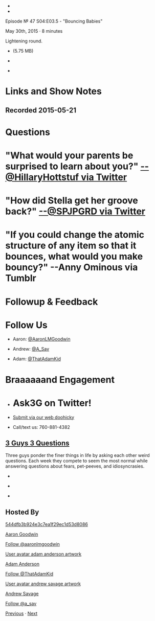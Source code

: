 -

-

Episode № 47 S04:E03.5 - "Bouncing Babies"

May 30th, 2015 · 8 minutes

Lightening round.

- [](http://podcasts-1.feedpress.co/13789/12697.mp3)(5.75 MB)

- [](http://twitter.com/intent/tweet?text=3%20Guys%203%20Questions%20%E2%84%96%2047%20on%20@goodstuff_fm%20-%20http://goodstuff.fm/3g3q/47)

- [](http://www.facebook.com/sharer/sharer.php?u=http://goodstuff.fm/3g3q/47)

# Links and Show Notes

## Recorded 2015-05-21

# Questions

# "What would your parents be surprised to learn about you?" [--@HillaryHottstuf via Twitter](https://twitter.com/HillaryHottstuf/status/570034232623366144)

# "How did Stella get her groove back?" [--@SPJPGRD via Twitter](https://twitter.com/spjpgrd/status/601473205803581440)

# "If you could change the atomic structure of any item so that it bounces, what would you make bouncy?" --Anny Ominous via Tumblr

# Followup & Feedback

# Follow Us

- Aaron: [@AaronLMGoodwin](http://twitter.com/aaronlmgoodwin)

- Andrew: [@A_Sav](http://twitter.com/a_sav)

- Adam: [@ThatAdamKid](http://twitter.com/thatadamkid)

# Braaaaaand Engagement

- # Ask3G on Twitter!

- [Submit via our web doohicky](http://3g3q.co/ask)

- Call/text us: 760-881-4382

## [3 Guys 3 Questions](/3g3q)

Three guys ponder the finer things in life by asking each other weird questions. Each week they compete to seem the most normal while answering questions about fears, pet-peeves, and idiosyncrasies.

- [](https://itunes.apple.com/us/podcast/3-guys-3-questions/id914129482)

- [](http://feed.3g3q.co/)

- [](mailto:3guys3questions@gmail.com?cc=sponsorship%40goodstuff.fm&subject=%5BGoodStuff%20FM%5D%20Sponsorship%20Inquiry%20for%203%20Guys%203%20Questions)

## Hosted By

[544dfb3b924e3c7ea1f29ec1d53d8086](/people/aaron-goodwin)[](http://gravatar.com/avatar/544dfb3b924e3c7ea1f29ec1d53d8086.png?s=300&r=pg)

[Aaron Goodwin](/people/aaron-goodwin)

[Follow @aaronlmgoodwin](https://twitter.com/aaronlmgoodwin)

[User avatar adam anderson artwork](/people/adam-anderson)[](https://goodstuffs3.s3.amazonaws.com/uploads/user/avatar/89/user_avatar_adam-anderson_artwork.png)

[Adam Anderson](/people/adam-anderson)

[Follow @ThatAdamKid](https://twitter.com/ThatAdamKid)

[User avatar andrew savage artwork](/people/andrew-savage)[](https://goodstuffs3.s3.amazonaws.com/uploads/user/avatar/95/user_avatar_andrew-savage_artwork.png)

[Andrew Savage](/people/andrew-savage)

[Follow @a_sav](https://twitter.com/a_sav)

[Previous](/3g3q/46) · [Next](/3g3q/48)
